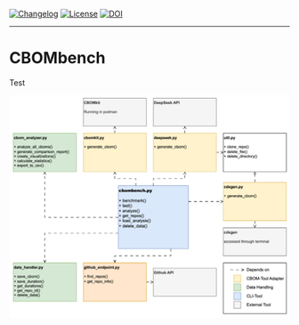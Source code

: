 [![Changelog](https://img.shields.io/github/v/release/SEG-UNIBE/cbombench?include_prereleases)](https://github.com/SEG-UNIBE/cbombench/releases)
[![License](https://img.shields.io/badge/License-Apache_2.0-blue.svg)](https://github.com/SEG-UNIBE/cbombench/blob/main/LICENSE)
[![DOI](https://zenodo.org/badge/1019420739.svg)](https://doi.org/10.5281/zenodo.15878453)

---

# CBOMbench
Test

![classdiagram](./docs/classdiag.png)
